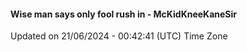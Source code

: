 #### Wise man says only fool rush in - McKidKneeKaneSir
Updated on 21/06/2024 - 00:42:41 (UTC) Time Zone
